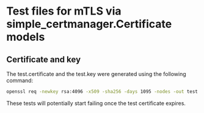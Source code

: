 # Test files for mTLS via simple_certmanager.Certificate models

## Certificate and key

The test.certificate and the test.key were generated using the following command:

```bash
openssl req -newkey rsa:4096 -x509 -sha256 -days 1095 -nodes -out test.certificate -keyout test.key
```

These tests will potentially start failing once the test certificate expires.
